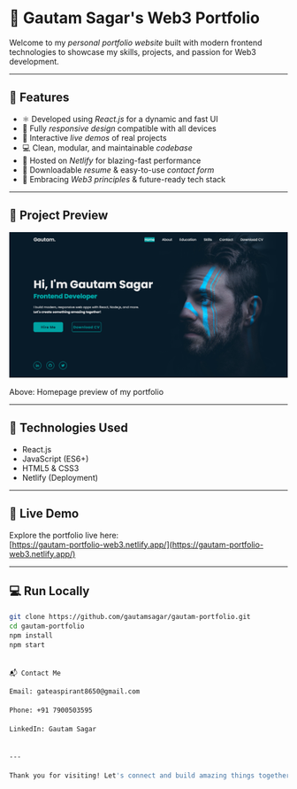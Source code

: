 # 🚀 Gautam Sagar's Web3 Portfolio

Welcome to my *personal portfolio website* built with modern frontend technologies to showcase my skills, projects, and passion for Web3 development.

---

## 🌟 Features

- ⚛ Developed using *React.js* for a dynamic and fast UI  
- 📱 Fully *responsive design* compatible with all devices  
- 🎯 Interactive *live demos* of real projects  
- 💻 Clean, modular, and maintainable *codebase*  
- 🚀 Hosted on *Netlify* for blazing-fast performance  
- 📄 Downloadable *resume* & easy-to-use *contact form*  
- 🔗 Embracing *Web3 principles* & future-ready tech stack  

---

## 📸 Project Preview

![Portfolio Screenshot](Demo.png)

Above: Homepage preview of my portfolio

---

## 🔧 Technologies Used

- React.js  
- JavaScript (ES6+)  
- HTML5 & CSS3  
- Netlify (Deployment)  

---

## 🚀 Live Demo

Explore the portfolio live here:  
[https://gautam-portfolio-web3.netlify.app/](https://gautam-portfolio-web3.netlify.app/)

---

## 💻 Run Locally

```bash
git clone https://github.com/gautamsagar/gautam-portfolio.git
cd gautam-portfolio
npm install
npm start


📬 Contact Me

Email: gateaspirant8650@gmail.com

Phone: +91 7900503595

LinkedIn: Gautam Sagar


---

Thank you for visiting! Let's connect and build amazing things together! ✨

